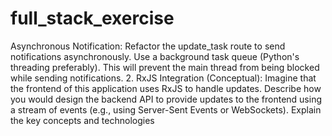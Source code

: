 # full_stack_exercise

Asynchronous Notification: Refactor the update_task route to send notifications
asynchronously. Use a background task queue (Python's threading preferably). This will
prevent the main thread from being blocked while sending notifications.
2. RxJS Integration (Conceptual): Imagine that the frontend of this application uses RxJS
to handle updates. Describe how you would design the backend API to provide updates
to the frontend using a stream of events (e.g., using Server-Sent Events or
WebSockets). Explain the key concepts and technologies
